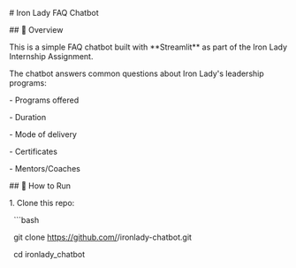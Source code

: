 \# Iron Lady FAQ Chatbot



\## 📌 Overview

This is a simple FAQ chatbot built with \*\*Streamlit\*\* as part of the Iron Lady Internship Assignment.



The chatbot answers common questions about Iron Lady's leadership programs:

\- Programs offered

\- Duration

\- Mode of delivery

\- Certificates

\- Mentors/Coaches



\## 🚀 How to Run

1\. Clone this repo:

&nbsp;  ```bash

&nbsp;  git clone https://github.com/<your-username>/ironlady-chatbot.git

&nbsp;  cd ironlady\_chatbot



